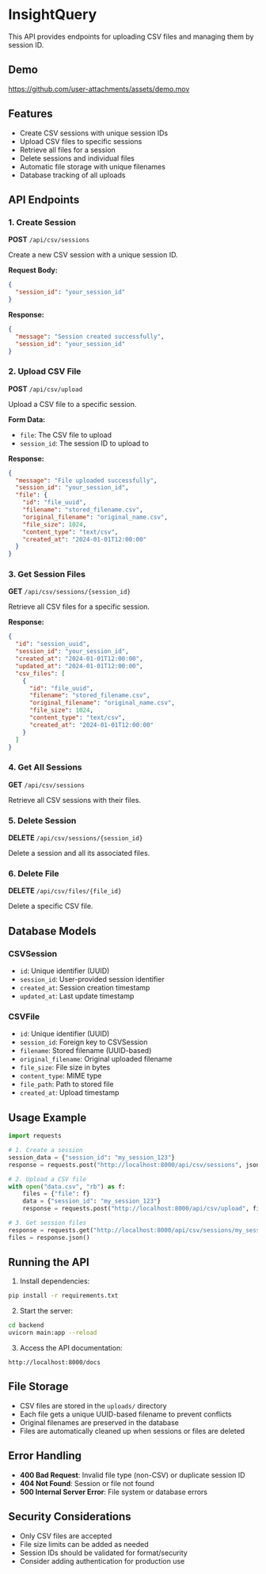 # InsightQuery

This API provides endpoints for uploading CSV files and managing them by session ID.

## Demo

https://github.com/user-attachments/assets/demo.mov

## Features

- Create CSV sessions with unique session IDs
- Upload CSV files to specific sessions
- Retrieve all files for a session
- Delete sessions and individual files
- Automatic file storage with unique filenames
- Database tracking of all uploads

## API Endpoints

### 1. Create Session
**POST** `/api/csv/sessions`

Create a new CSV session with a unique session ID.

**Request Body:**
```json
{
  "session_id": "your_session_id"
}
```

**Response:**
```json
{
  "message": "Session created successfully",
  "session_id": "your_session_id"
}
```

### 2. Upload CSV File
**POST** `/api/csv/upload`

Upload a CSV file to a specific session.

**Form Data:**
- `file`: The CSV file to upload
- `session_id`: The session ID to upload to

**Response:**
```json
{
  "message": "File uploaded successfully",
  "session_id": "your_session_id",
  "file": {
    "id": "file_uuid",
    "filename": "stored_filename.csv",
    "original_filename": "original_name.csv",
    "file_size": 1024,
    "content_type": "text/csv",
    "created_at": "2024-01-01T12:00:00"
  }
}
```

### 3. Get Session Files
**GET** `/api/csv/sessions/{session_id}`

Retrieve all CSV files for a specific session.

**Response:**
```json
{
  "id": "session_uuid",
  "session_id": "your_session_id",
  "created_at": "2024-01-01T12:00:00",
  "updated_at": "2024-01-01T12:00:00",
  "csv_files": [
    {
      "id": "file_uuid",
      "filename": "stored_filename.csv",
      "original_filename": "original_name.csv",
      "file_size": 1024,
      "content_type": "text/csv",
      "created_at": "2024-01-01T12:00:00"
    }
  ]
}
```

### 4. Get All Sessions
**GET** `/api/csv/sessions`

Retrieve all CSV sessions with their files.

### 5. Delete Session
**DELETE** `/api/csv/sessions/{session_id}`

Delete a session and all its associated files.

### 6. Delete File
**DELETE** `/api/csv/files/{file_id}`

Delete a specific CSV file.

## Database Models

### CSVSession
- `id`: Unique identifier (UUID)
- `session_id`: User-provided session identifier
- `created_at`: Session creation timestamp
- `updated_at`: Last update timestamp

### CSVFile
- `id`: Unique identifier (UUID)
- `session_id`: Foreign key to CSVSession
- `filename`: Stored filename (UUID-based)
- `original_filename`: Original uploaded filename
- `file_size`: File size in bytes
- `content_type`: MIME type
- `file_path`: Path to stored file
- `created_at`: Upload timestamp

## Usage Example

```python
import requests

# 1. Create a session
session_data = {"session_id": "my_session_123"}
response = requests.post("http://localhost:8000/api/csv/sessions", json=session_data)

# 2. Upload a CSV file
with open("data.csv", "rb") as f:
    files = {"file": f}
    data = {"session_id": "my_session_123"}
    response = requests.post("http://localhost:8000/api/csv/upload", files=files, data=data)

# 3. Get session files
response = requests.get("http://localhost:8000/api/csv/sessions/my_session_123")
files = response.json()
```

## Running the API

1. Install dependencies:
```bash
pip install -r requirements.txt
```

2. Start the server:
```bash
cd backend
uvicorn main:app --reload
```

3. Access the API documentation:
```
http://localhost:8000/docs
```

## File Storage

- CSV files are stored in the `uploads/` directory
- Each file gets a unique UUID-based filename to prevent conflicts
- Original filenames are preserved in the database
- Files are automatically cleaned up when sessions or files are deleted

## Error Handling

- **400 Bad Request**: Invalid file type (non-CSV) or duplicate session ID
- **404 Not Found**: Session or file not found
- **500 Internal Server Error**: File system or database errors

## Security Considerations

- Only CSV files are accepted
- File size limits can be added as needed
- Session IDs should be validated for format/security
- Consider adding authentication for production use 